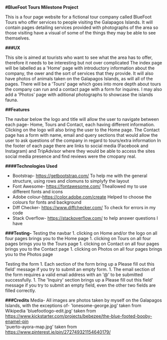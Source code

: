 **#BlueFoot Tours Milestone Project**

This is a four page website for a fictional tour company called BlueFoot Tours who offer services to people visiting the Galapagos Islands. It will contain pages detailing services provided with photographs of the area so those visiting have a visual of some of the things they may be able to see themselves.

__###UX__

This site is aimed at tourists who want to see what the area has to offer, therefore it needs to be interesting but not over complicated
The index page will be labelled as a 'Home' page with introductory information about the company, the ower and the sort of services that they provide. It will also have photos of animals taken on the Galapagos Islands, as will all of the pages.
There will be a 'Tours' page which goes into more depth about tours the company can run and a contact page with a form for inquires. I may also add a 'Photos' page with aditional photographs to showcase the islands fauna.

__##Features__

The navbar below the logo and title will allow the user to navigate between each page- Home, Tours and Contact, each having different information. Clicking on the logo will also bring the user to the Home page.
The Contact page has a form with name, email and query sections that would allow the user to ask questions of the company in regard to tours/extra information
In the footer of each page there are links to social media (Facebook and Instagram) and TripAdvisor where they would be able to access the sites social media presence and find reviews were the cmopany real.

__####Technologies Used__

* Bootstrap- https://getbootstrap.com/ To help me with the general structure, using rows and clomuns to simplyfy the layout
* Font Awesome- https://fontawesome.com/ Theallowed my to use different fonts and icons
* Adobe colour-https://color.adobe.com/create Helped to choose the colours for fonts and background
* Diff Checker- https://www.diffchecker.com/ To check for errors in my code
* Stack Overflow- https://stackoverflow.com/ to help answer questions I have

__###Testing-__
Testing the navbar  1. clicking on Home and/or the logo on all four pages brings you to the Home page
                    1. clicking on Tours on all four pages brings you to the Tours page
                    1. clicking on Contact on all four pages brings you to the Contact page
                    1. clicking on Photos on all four pages brings you to the Photos page
                     
Testing the form 1. Each section of the form bring up a Please fill out this field' message if you try to submit an empty form.
                 1. The email section of the form requires a valid email address with an '@' to be submitted successfully.
                 1. The 'Inquiry' section brings up a Please fill out this field' message if you try to submit an empty field, even                         the other two fields are filled correctly.
                
                
__###Credits__
Media- All images are photos taken by myself on the Galapagos Islands, with the exceptions of-
'lonesome-george.jpg' taken from Wikipedia
'bluefootlogo-edit.jpg' taken from https://www.kickstarter.com/projects/bebezee/the-blue-footed-booby-enamel-pin  
'puerto-ayora-map.jpg'  taken from https://www.pinterest.ie/pin/272749321154640179/         
